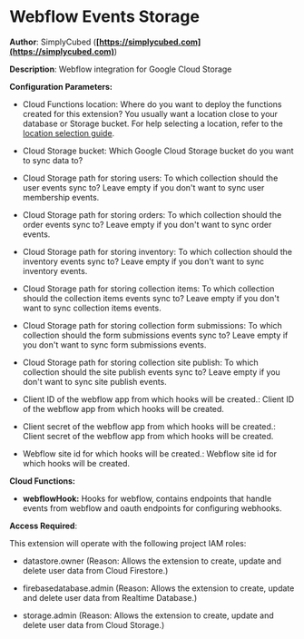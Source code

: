 # Webflow Events Storage

**Author**: SimplyCubed (**[https://simplycubed.com](https://simplycubed.com)**)

**Description**: Webflow integration for Google Cloud Storage

**Configuration Parameters:**

- Cloud Functions location: Where do you want to deploy the functions created for this extension? You usually want a location close to your database or Storage bucket. For help selecting a location, refer to the [location selection guide](https://firebase.google.com/docs/functions/locations).

- Cloud Storage bucket: Which Google Cloud Storage bucket do you want to sync data to?

- Cloud Storage path for storing users: To which collection should the user events sync to? Leave empty if you don't want to sync user membership events.

- Cloud Storage path for storing orders: To which collection should the order events sync to? Leave empty if you don't want to sync order events.

- Cloud Storage path for storing inventory: To which collection should the inventory events sync to? Leave empty if you don't want to sync inventory events.

- Cloud Storage path for storing collection items: To which collection should the collection items events sync to? Leave empty if you don't want to sync collection items events.

- Cloud Storage path for storing collection form submissions: To which collection should the form submissions events sync to? Leave empty if you don't want to sync form submissions events.

- Cloud Storage path for storing collection site publish: To which collection should the site publish events sync to? Leave empty if you don't want to sync site publish events.

- Client ID of the webflow app from which hooks will be created.: Client ID of the webflow app from which hooks will be created.

- Client secret of the webflow app from which hooks will be created.: Client secret of the webflow app from which hooks will be created.

- Webflow site id for which hooks will be created.: Webflow site id for which hooks will be created.

**Cloud Functions:**

- **webflowHook:** Hooks for webflow, contains endpoints that handle events from webflow and oauth endpoints for configuring webhooks.

**Access Required**:

This extension will operate with the following project IAM roles:

- datastore.owner (Reason: Allows the extension to create, update and delete user data from Cloud Firestore.)

- firebasedatabase.admin (Reason: Allows the extension to create, update and delete user data from Realtime Database.)

- storage.admin (Reason: Allows the extension to create, update and delete user data from Cloud Storage.)
